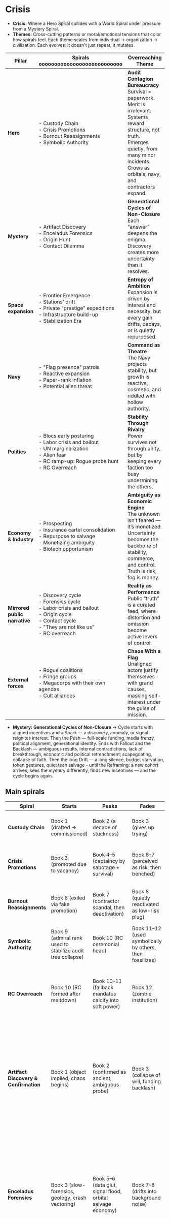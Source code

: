 # Crisis

- **Crisis:** Where a Hero Spiral collides with a World Spiral under pressure from a Mystery Spiral.
- **Themes:** Cross-cutting patterns or moral/emotional tensions that color how spirals feel. Each theme scales from individual → organization → civilization. Each evolves: it doesn't just repeat, it mutates.


| **Pillar**                    | **Spirals** ooooooooooooooooooooooooooo                                                                                                                 | **Overreaching Theme**                                                                                                                                                                                          |
| ----------------------------- | ------------------------------------------------------------------------------------------------------------------------------------------------------- | --------------------------------------------------------------------------------------------------------------------------------------------------------------------------------------------------------------- |
| **Hero**                      | - Custody Chain  <br> - Crisis Promotions  <br> - Burnout Reassignments  <br> - Symbolic Authority                                                      | **Audit Contagion Bureaucracy**<br>Survival = paperwork. Merit is irrelevant. Systems reward structure, not truth. Emerges quietly, from many minor incidents. Grows as orbitals, navy, and contractors expand. |
| **Mystery**                   | - Artifact Discovery  <br> - Enceladus Forensics  <br> - Origin Hunt  <br> - Contact Dilemma                                                            | **Generational Cycles of Non-Closure**<br>Each “answer” deepens the enigma. Discovery creates more uncertainty than it resolves.                                                                                |
| **Space expansion**           | - Frontier Emergence<br>- Stations' drift<br>- Private "prestige" expeditions<br>- Infrastructure build-up<br>- Stabilization Era                       | **Entropy of Ambition**<br>Expansion is driven by interest and necessity, but every gain drifts, decays, or is quietly repurposed.                                                                              |
| **Navy**                      | - "Flag presence" patrols<br>- Reactive expansion<br>- Paper-rank inflation<br>- Potential alien threat                                                 | **Command as Theatre**<br>The Navy projects stability, but growth is reactive, cosmetic, and riddled with hollow authority.                                                                                     |
| **Politics**                  | - Blocs early posturing<br>- Labor crisis and bailout<br>- UN marginalization<br>- Alien fear<br>- RC ramp-up: Rogue probe hunt<br>- RC Overreach       | **Stability Through Rivalry**<br>Power survives not through unity, but by keeping every faction too busy undermining the others.                                                                                |
| **Economy & Industry**        | - Prospecting<br>- Insurance cartel consolidation<br>- Repurpose to salvage<br>- Monetizing ambiguity<br>- Biotech opportunism                          | **Ambiguity as Economic Engine**<br>The unknown isn’t feared — it’s monetized. Uncertainty becomes the backbone of stability, commerce, and control. Truth is risk, fog is money.                               |
| **Mirrored public narrative** | - Discovery cycle<br>- Forensics cycle<br>- Labor crisis and bailout<br>- Origin cycle<br>- Contact cycle<br>- "They are not like us"<br>- RC overreach | **Reality as Performance**<br>Public “truth” is a curated feed, where distortion and omission become active levers of control.                                                                                  |
| **External forces**           | - Rogue coalitions<br>- Fringe groups<br>- Megacorps with their own agendas<br>- Cult alliances                                                         | **Chaos With a Flag**<br>Unaligned actors justify themselves with grand causes, masking self-interest under the guise of mission.                                                                               |
- **Mystery: Generational Cycles of Non-Closure** → Cycle starts with aligned incentives and a Spark — a discovery, anomaly, or signal reignites interest. Then the Push — full-scale funding, media frenzy, political alignment, generational identity. Ends with Fallout and the Backlash — ambiguous results, internal contradictions, lack of breakthrough, economic and political retrenchment; scapegoating, collapse of faith. Then the long Drift — a long silence, budget starvation, token gestures, quiet tech salvage - until the Reframing: a new cohort arrives, sees the mystery differently, finds new incentives — and the cycle begins again.


## Main spirals

| Spiral                                | Starts                                                      | Peaks                                                         | Fades                                                     | Notes                                                                                                                                                                                                                                                                                                                                                                                                                                      |
| ------------------------------------- | ----------------------------------------------------------- | ------------------------------------------------------------- | --------------------------------------------------------- | ------------------------------------------------------------------------------------------------------------------------------------------------------------------------------------------------------------------------------------------------------------------------------------------------------------------------------------------------------------------------------------------------------------------------------------------ |
| **Custody Chain**                     | Book 1 (drafted → commissioned)                             | Book 2 (a decade of stuckness)                                | Book 3 (gives up trying)                                  | Ends as he adapts to the system; flows into Crisis Promotion                                                                                                                                                                                                                                                                                                                                                                               |
| **Crisis Promotions**                 | Book 3 (promoted due to vacancy)                            | Book 4–5 (captaincy by sabotage + survival)                   | Book 6–7 (perceived as risk, then benched)                | Echoed again in Book 9 when he’s promoted only because nobody else is left                                                                                                                                                                                                                                                                                                                                                                 |
| **Burnout Reassignments**             | Book 6 (exiled via fake promotion)                          | Book 7 (contractor scandal, then deactivation)                | Book 8 (quietly reactivated as low-risk plug)             | Fades as he's recognized as “still breathing ballast” — feeds Symbolic Authority                                                                                                                                                                                                                                                                                                                                                           |
| **Symbolic Authority**                | Book 9 (admiral rank used to stabilize audit tree collapse) | Book 10 (RC ceremonial head)                                  | Book 11–12 (used symbolically by others, then fossilizes) | This spiral *ends the arc* — he becomes a totem others invoke, not a mover                                                                                                                                                                                                                                                                                                                                                                 |
| **RC Overreach**                      | Book 10 (RC formed after meltdown)                          | Book 10–11 (fallback mandates calcify into soft power)        | Book 12 (zombie institution)                              | Hero's ceremonial post marks beginning of spiral. RC never formally gains power — it just never gives it back.                                                                                                                                                                                                                                                                                                                             |
| **Artifact Discovery & Confirmation** | Book 1 (object implied, chaos begins)                       | Book 2 (confirmed as ancient, ambiguous probe)                | Book 3 (collapse of will, funding backlash)               | First surge of belief and funding. Conflicting motivations (faith, fame, fear) result in fractured push. Artifact confirmed but inconclusive. Most major actors back off — but systems built to reach it don’t disappear.                                                                                                                                                                                                                  |
| **Enceladus Forensics**               | Book 3 (slow-forensics, geology, crash vectoring)           | Book 5–6 (data glut, signal flood, orbital salvage economy)   | Book 7–8 (drifts into background noise)                   | Expensive science becomes institutional drift. Failed geo-archeology repurposed into orbital industry. Includes signal theory inflation, micro-theories, and mythologizing of half-results. The mystery remains — but the economy moves on.                                                                                                                                                                                                |
| **Origin Hunt**                       | Book 6 (integrated survey mission, back-tracing cone)       | Book 7–9 (signal escalation, biotech, exoplanet focus)        | Book 10 (origin narrowed but not resolved)                | Signals clustered, entry vectors guessed. False positives dominate, but funding floods back in. Alternate biology, alien assumptions, and identity speculation fuel research, cults, and corporate IP empires. Eventually narrows to “they are real, and not like us” — but proves destabilizing.                                                                                                                                          |
| **Contact Dilemma**                   | Book 10 (rogue probe, RC formed)                            | Book 11 (long-range chase, anti-contact enforcement)          | Book 12 (surveillance era locks in)                       | Mystery stops being science and becomes **security infrastructure.** Rogue signaling risks launch crackdown. Council created not to discover, but to freeze the contact problem. Final arc becomes one of silent vigilance and cultural standoff — not revelation.                                                                                                                                                                         |
| **Frontier Emergence**                | Book 1 (Enceladus missions, scientific treaty presence)     | Book 2–3 (ad hoc station builds, jurisdictionally shallow)    | Book 4 (rebranded assets, corporate salvage begins)       | Begins as a symbolic science frontier under fragile treaties — modular habitats built quickly, cheaply, and with little standardization. Jurisdiction is vague by design: everyone wants presence, no one wants liability. As missions fail or drift, stations quietly mutate into contractor outposts, backup comms hubs, or surveillance nodes. No one controls the orbitals — but no one walks away either.                             |
| **Stabilization Era**                 | Book 4 (contractors + insurers assert real presence)        | Book 5–6 (audit enforcement, salvage rights, patrol pressure) | Book 9 (RC supplants enforcement logic)                   | When salvage becomes profitable, orbitals shift from symbolic to strategic. Contractors push for rights, insurers demand inspections, blocs jockey for quarantine zones. Habitats become trade and legal battlegrounds. Navy grows reactively — not by plan, but as the only enforcement left. Patrols become liability tools. Stations decay, but legal claims persist. The system stabilizes — not by clarity, but by mutual dependence. |


## Cliche Risks

| **Spiral**   | **Cliché Risk**      | **Counter-Pitch**    |
| ------ | -- | -- |
| Custody Chain      | “Drafted clerk = hidden savior”  | Let someone *worse* get pulled instead — and cause damage      |
| Crisis Promotions  | “Promoted for being last man standing” → too often | Once let someone outgame him bureaucratically      |
| Burnout Reassignments    | “Exile = safety” trope     | Add one exile gig that nearly kills him (not career-wise, just personally) |
| Symbolic Authority | “Totem who never moves”    | Let one symbolic act *backfire* — his stamp **causes** a fiasco      |
| RC Overreach | “Zombie committee” trope   | Brief reform that *fails because of him*     |
| Contact Dilemma    | “Contact becomes security infrastructure”    | Add one idealist who still tries — and burns for it      |
| Mystery Spiral (General) | “Ambiguity becomes fog ritual”   | Let *one* mystery thread get close to clarity — and see who shuts it down  |


## Crisis per Book (Discarded but still okay as chronology reference)
- We mapped here what we already know about "main crisis" per each book
- We discarded using this model further, but is still okay as reference what happens when

| **Book #**  | **Trilogy / Phase**                                        | **Crisis Seed (Core Pressure Point)**                                                               | **Specifics / Known Anchors**                                                                                                                                                                                                                                                                                           |
| ----------- | ---------------------------------------------------------- | --------------------------------------------------------------------------------------------------- | ----------------------------------------------------------------------------------------------------------------------------------------------------------------------------------------------------------------------------------------------------------------------------------------------------------------------- |
| **Book 1**  | Young 1 *(Civilian → Provisional NonCom → Lieutenant)*     | The inciting pressure that forces him into naval service.                                           | Cold storage breach near Enceladus; his cautious micro-audit becomes only valid cert left. Drafted into navy as compliance hold, not from merit but bureaucratic inertia.                                                                                                                                               |
| **Book 2**  | Young 2 *(Lieutenant)*                                     | He’s stuck and tries to prove himself — what goes wrong?                                            | Accelerated training, then humiliating deadweight for a decade. Files for extra certs, tries to prove worth.                                                                                                                                                                                                            |
| **Book 3**  | Young 3 *(Lieutenant → Lt.Commander)                       | ???                                                                                                 | Sidelined, deadweight. Nobody wants him commanding, so mainly getting work everyone avoids, such as risky compliance or politically ugly posts. Occassional command rotation for appearences.                                                                                                                           |
| **Book 4**  | Officer 1 *(Lt.Commander → Captain)*                       | He makes a painful tradeoff or misstep that defines his future pattern.                             | Lets fallback alert slip to sabotage a smug rival who mocked his tiny circle. It works — rival takes the fall — but the fallout spirals. Gains captaincy and long-term enemies.                                                                                                                                         |
| **Book 5**  | Officer 2 *(Captain → Commodore)*                          | ???                                                                                                 | Known nuisance. Fires warning shots at suspect freighter who misinterprets his inspection and tries to flee, creating political incident. On forced leave, then promoted as containment                                                                                                                                 |
| **Book 6**  | Officer 3 *( Commodore → deactivated)*                     | A minor fiasco gives him unearned rank and unexpected enemies.                                      | Audit posting meant as exile. Quiet data leak helps him trip a contractor scandal. Processed with terror and double logs. Station hit hard. No one credits him. Seen as usable tool, not leader. Isolated further. No one thanks him. Isolated further.<br> Old enemy pushes a minor irregularity, he gets deactivated. |
| **Book 7**  | Flag 1 *(inactive: Commodore → Rear Admiral → reactivated) | ???                                                                                                 | A long period of the hero being "benched," followed by a quiet, almost reluctant reactivation into a role that serves as a political fig leaf. The focus is less on crisis and more on his faded legacy and the slow churn of the bureaucracy.<br>                                                                      |
| **Book 8**  | Flag 2 *( Rear Admiral → Vice Admiral)*                    | ???                                                                                                 | Hero's unexpected promotion to Vice Admiral, not through action or merit, but as a direct consequence of a systemic meltdown that disqualifies everyone else. He is pulled upward by bureaucratic inertia and the need for a "safe" placeholder.                                                                        |
| **Book 9**  | Flag 3 *( Vice Admiral → Admiral)*                         | ???                                                                                                 | Hero's most dramatic, unintentional ascent. He is field-promoted to full Admiral amidst a system-wide collapse, not to lead, but to act as a bureaucratic stabilizer—a "sandbag" against a flood he cannot truly stop.                                                                                                  |
| **Book 10** | Old 1 *(Admiral → Grand Admiral)*                          | He becomes the only viable stabilizer during meltdown, not from brilliance but from audit clutter.  | Creation of the powerful Ruling Council and the hero's brief, strange tenure as its purely ceremonial grand admiral — a role he accepts only to leverage it for his own retirement.                                                                                                                                     |
| **Book 11** | Old 2 *(RC Director )*                                     | The RC crisis explodes, and his fallback instincts make him the worst possible leader — and chosen. | Hero's brief, failed tenure as the head of the Ruling Council. He is pulled from retirement to be a crisis leader, only for his core nature to prove completely incompatible with the demands of the role.                                                                                                              |
| **Book 12** | Old 3 *(Retired politician)*                               | He is quietly ejected, but refuses to disappear — complicating a new regime’s first power games.    | Hero, now a reluctant public figure, performs one last act of bureaucratic defiance, not out of heroism, but as a "bitter refusal to be complicit."                                                                                                                                                                     |

# Future Blocs / Major Political-Economic Entities

* **North America and East Asia Alliance (NAEA)** - US–Mexico Federation + Japan/Korea Bloc – Unified federal framework for North America and East Asia (except Taiwan), with mixed economic integration and lingering cultural-political frictions.
* **India-led Commonwealth 2.0** – India at the helm, UK along for a ride, Canada loose member ; Australia out, now in a new bloc with NZ & Philippines.
* **Unified China Confederacy** – Loosely bound economic-political confederation, Taiwan as a "special/privileged status" member, plus odd Pacific and African partner states for strategic reach.
* **Baltic Alliance** – Estonia, Latvia, Lithuania punching above weight through tech, logistics, and naval proxy power. Partner status with ECS.
* **South Pacific Accord (SPA)** - Australia–NZ–Philippines Pact – Small but agile maritime alliance focused on Pacific trade routes and disaster-response leverage.
* **The European Convention of States (ECS)**– Not all members signed full membership yet; San Marino as a hyper-specialized neutral arbiter state. Baltic states left but retained partner status.
* **Global Commodities Council (GCC)** - Basically OPEC+Russia – Expanded from oil into all strategic commodities (oil, gas, hydrogen, food); forever on the edge of being a serious bloc but riddled with over-voting everything. Siberia converted into mega-agricultural hub, exporting food and grain at scale.
## **The European Convention of States (ECS)**

### **History**

- **Crisis Cascade (mid–21st century)** – A decades-long spiral of economic stagnation, performative politics, and infrastructure fragility. Trigger points:
    - Bankruptcy declarations from several member states → EU-wide fiscal panic.
    - Hyperinflation after the central bank attempted a “self-bailout” through uncontrolled printing.
    - Mass capital flight following hostile corporate and wealth regulations in some states; wealth never returned.
    - Infrastructure collapse after huge “green anything” investments ignored upkeep costs.
    - Cultural and linguistic fragmentation after decades of unmanaged migration and declining native-language use.
    - “Outcome equality” laws reaching absurdity — competitive sports and professional rankings decided by lottery.
- **Reformation Pact (post-crisis)** 
	- During the cascade, insurers demanded a **neutral registrar**; San Marino’s stack became the legal substrate for treaty filings → later formalized as **constitutional arbitration**.
	- Poland and France forged a deal to impose stopgap reforms. 
	- The only way others agreed: appointing **San Marino** as a _neutral constitutional arbiter_, with heavy AI role. San Marino had already built a reputation mediating smaller disputes, but now scaled up to bloc-wide arbitration.

### **Current Situation**

- **Governance System**
    - Each member state maintains a **State Avatar** — a policy alignment model aligned with domestic positions - as well as modular domain avatars (Fiscal, Compliance, Logistics, etc)
    - For any proposal, the Avatars exchange positions, align points of consensus, and submit the data to the **Deep Policy AI Register** (unofficial nickname: _"The Register"_).
    - The Register produces immediate and second-order scenario projections, with nuanced recommendations.
    - **San Marino’s Arbiters** use these projections to deliver **Rulings** (binding, narrow scope) and **Guidances** (non-binding, used for delay/face-saving).
    - This “Avatars → Register → Arbiters” chain is sold to the public as _absolutely neutral_ — and San Marino’s leadership is determined to keep that reputation, knowing it’s their ticket to long-term relevance.
    
- **Political Landscape**
    - **Reformationists** – Mixed coalition driving the functional federal core. Split between _Mainstream_ (pragmatic reformers) and _Radical_ factions (e.g., German “Right-Ummah” Islamists). Radicals' price for backing federal procedure is often **local jurisprudence carve-outs**, so they are frequently at odds with Mainstream Reformationists.
    - **Planet/Equality Coalition** – Former green/equality activists turned geo-engineering advocates; now campaigning for coal plants, methane heavy industries, and atmospheric seeding to stave off a forecasted ice age (Milankovitch cycles)
    - Persistent resentment between factions; some states have nearly purged Planet/Equality politics, others keep them in cabinet.
        
- **Socioeconomic State**
    - Infrastructure remains fragile but stabilized; prestige megaprojects continue under rebranded “resilience” initiatives.
    - Cities are linguistic patchworks; many lack a native-language majority.
    - Border control varies wildly between states; some apply discretionary, politically motivated restrictions.
    - San Marino’s arbitration is now the federation’s **political heartbeat** — and a potential point of vulnerability if the neutrality image ever cracks.

### Notes

**1. The "Why San Marino?" Question (Monetized Neutrality)**
* **Pre-Crisis Niche:** For decades before the cascade, San Marino invested heavily in becoming the world's premier **digital arbitration hub**. They offered legally binding, AI-assisted mediation for ultra-complex corporate disputes, patent wars, and insurance defaults. Their key selling point was **absolute, incorruptible neutrality, backed by impenetrable data security.**
* **Incentive:** Their entire national economy is now built on this reputation. Their sovereignty and prosperity depend on being seen as the only honest broker left. Any hint of bias would shatter their one and only strategic asset. This makes them paradoxically the most trustworthy and the most ruthlessly self-interested actor in the ECS.
* **Vulnerability:** This is their critical weakness. If a rival bloc or internal faction could successfully frame the Arbiters or their AI as compromised—even with fake evidence—it could trigger the ECS's constitutional collapse.

**2. The Role of "The Register" and Human Incentives**
* **Garbage In, Garbage Out:** The Register is only as good as the data fed to it by the State Avatars. Lobbyists, corporate interests, and political factions within each member state don't try to bribe the Arbiters in San Marino—that's impossible. Instead, they focus all their energy on **skewing the data their national Avatar submits to The Register.** The real political battles are fought in the obscure data-vetting committees in Warsaw, Paris, and Berlin.
* **The "Human" Arbiters:** The Sammarinese Arbiters aren't just rubber-stamping AI outputs. Their job is to interpret The Register's projections and make a ruling that **preserves the stability of the system (and thus, their own authority)**. They often choose the "least controversial" or "most reversible" option, leading to frustratingly cautious and incremental policies. They are masters of the strategic delay and the non-binding resolution.

 **3. Military & Geopolitical Posture**
* **The "Joint Enforcement Fleet":** The ECS doesn't have a true unified military. It has a "Compliance Fleet"—a patchwork of nationally-owned assets operating under their state ops command but a shared procedural framework managed by The Register.
* **Strengths:** They are masters of **bureaucratic warfare**. Their ships may be mediocre, but their legal avatars can bury a rival fleet in so much regulatory paperwork that it can't leave port without violating a dozen treaties. They excel at sanctions enforcement, quarantine protocols, and insurance liability actions.
* **Weaknesses:** They are rarely capable of swift, decisive action. Any order for kinetic engagement would require a qualified alignment from subscribed seats, and a binding ruling from San Marino. They are a glass cannon made of paperwork. 

#### **Refined Faction Breakdown & Reaction to the Alien Mystery**

| Faction                                           | Core Motivation                                                                                                                                                                              | How They React to the Alien Mystery                                                                                                                                                                                                                                                                                                                                       |
| ------------------------------------------------- | -------------------------------------------------------------------------------------------------------------------------------------------------------------------------------------------- | ------------------------------------------------------------------------------------------------------------------------------------------------------------------------------------------------------------------------------------------------------------------------------------------------------------------------------------------------------------------------- |
| **The Reformationists** (Franco-Polish Core)      | **Stability at all costs.** Preserve the fragile union. Prevent a repeat of the Crisis Cascade. They are the ultimate institutionalists.                                                     | **As a Threat.** The alien find is a source of unpredictable chaos. They would push for extreme containment, information control, and suppression of "hype." Their State Avatars would feed The Register data emphasizing economic risk and social instability. They want to classify it, regulate it, and bury it under a mountain of procedural committees.             |
| **The Planet/Equality Coalition** (Geo-Engineers) | **Opportunistic Relevance.** Having lost the climate debate, they are desperate for a new existential narrative to put themselves at the center of.                                          | **As an Opportunity.** They rebrand as "Exo-Resilience" experts. The alien find is proof of unknown cosmic dangers, justifying massive, ECS-funded prestige projects: planetary defense grids, new sensor arrays, "First Contact Protocols"—anything that gives them budget and influence. Their Avatars would feed The Register data focused on "xeno-threat scenarios." |
| **The Autonomists** (Regional & Populist)         | **Distrust of the Center.** They believe the Avatar-Register system is a bureaucratic cage that stifles national identity and sovereignty. They resent the power of the Reformationist core. | **As Proof of Incompetence.** They would use the ECS's slow, gridlocked response as a rallying cry. "The bureaucrats in San Marino are dithering while humanity's future hangs in the balance!" They would support rogue missions, leak classified data to stir up panic or excitement, and push for national control over any alien-related assets or research.          |

#### **The Resulting Gridlock:**

When the Enceladus artifact surfaces:

1.  The State Avatars would submit wildly conflicting data to The Register.
2.  The Register would project dozens of high-risk, contradictory scenarios (economic collapse vs. tech boom; religious war vs. secular unity).
3.  The Sammarinese Arbiters, seeing no "safe" path forward and fearing any decisive ruling would shatter their neutrality, would issue the most cautious, ambiguous, and non-committal judgment possible: **"Further study is required under existing multilateral frameworks."**

The ECS is therefore slow on **policy**, fast on **custody**.
- They excel at seals, throttles, escrows - they would produce the galaxy's most exquisitely detailed and legally sound **treaties, regulations, and liability frameworks** .
- But they stall on funding/missions -  unable to fund a major mission or take a clear stance. 
- This makes them a frustrating but essential partner for any other bloc that actually wants to *do* something.

### ECS Arcs / Spirals

* **San Marino Neutrality Crisis** → a data manipulation scandal, deepfake evidence, or an AI integrity breach threatens their core legitimacy.
* **Register Drift** → over decades, the Register’s models adapt in subtle ways, leading to rulings skewed toward certain member states without anyone noticing at first.
* **Enforcement Fatigue** → their Compliance Fleet starts losing effectiveness as national navies quietly recall ships or downgrade maintenance.
* **Avatar Wars** → escalating competition between state Avatars to “game” the Register becomes public — data vetting turns into a political bloodsport.
* **Constitutional Amendment Wave** → smaller members push to rewrite San Marino’s role; some want more automation, others less.
* **Factional Coup in Slow Motion** → Reformationists tighten control, marginalizing Planet/Equality; later the reverse attempt occurs. Both grind the bloc’s function down.
* **The “Decisive” ECS Moment** → a rare instance where they *must* act decisively (crisis, war scare, alien signal) — and we show how hard and weird that is for them.
* **Symbolic Leadership Swap** → a charismatic Autonomist becomes *public face* of ECS without real power, but changes its perception in other blocs.
* **Bloc Fracture / Secession Threat** → one or more members threaten to leave over arbitration rulings, triggering months of brinkmanship.
* **The Great Rebrand** → ECS tries to reinvent itself mid-series (new name, new doctrine) but the changes are mostly cosmetic.
- **RC ramp-up: Enforcement Without Reach** - Wins high-profile custody rulings but can’t enforce them in time to matter; reluctantly embeds with UCC/NAEA ops.

## Baltic Alliance

**History (50 years before Book 1)** 
- During the EU/ECS Crisis Cascade, the Baltic states quit full ECS membership after a string of chaotic, pre–San Marino arbitrations in which rotating member-state panels issued contradictory rulings on the same disputes within months. In one case, port-quota rights they’d just won were overturned without explanation, sparking a public feud and walkout. Retaining partner status, they pivoted into a tightly coordinated naval/logistics alliance, leveraging location and tech expertise. They capitalized on early space-corridor commerce, winning lucrative hazard-modeling and compliance-audit contracts. These successes delivered prestige and cash far above their size, embedding the expectation that they could always supply actionable traffic-risk data to larger blocs.

**Current Situation (Book 1)** 
- Politically agile and unbound by full ECS arbitration, the Alliance balances ties with ECS, major powers, and niche partners. Its economy leans heavily on sustaining the demand for risk-assessment and corridor-security services; any drop in perceived hazards would hit budgets hard. They maintain a small but advanced compliance-escort and survey fleet, valued more for speed and precision than firepower, and face internal division between diversification-minded pragmatists and maximalists pushing ever-larger “risk-mapping” campaigns.

**Arcs**:
- **Early Beneficial Contracts** → They win early analytics / risk-insurance contracts tied to alien-adjacent operations — maybe corridor hazard modeling or compliance audits. Sudden prestige and cash inflow; their naval/logistics niche gets validated. Sets up their *dependence* on alien-risk perception for economic stability.
- **Perpetual Risk-Mapping** → The economy reorients around constant alien-risk assessments. They actively promote “risk discovery” so contracts never lapse — possibly overhyping threats in The Register or allied blocs. Implied tension: Risk down → panic about loss of income → political pressure to “find” more risks.

## GCC (OPEC + Russia)

**History (50 years before Book 1)**:
- Built on oil, gas, hydrogen, and food exports, the bloc consolidated control over strategic commodities through coordinated pricing and infrastructure agreements. This **Export Leverage Peak** gave them treaty influence far beyond their military reach. Emboldened, they launched a **Resource Boom Optimism** era — heavily subsidizing asteroid mining claims, lunar refining hubs, and Siberian mega-farms, convinced their commodity wealth could seamlessly extend into space dominance.

**Current Situation (Book 1):**
- Riding high on record export revenues and a wave of prestige project announcements, OPEC+Russia presents itself as both Earth’s energy backbone and a future space superpower. Internally, the leadership enjoys rare unity, with Gulf states, Russia, and agrarian partners aligned behind the expansion vision. Early technical setbacks are kept quiet, framed as “expected teething issues” in a bold multi-decade plan.

**Arcs:**
- **Ambitious Early Missions** → Pours billions into prestige space ventures that stall or fail to deliver returns, leading to early embarrassment. When the alien mystery emerges, they seize the chance to rebrand as leaders in deep-space exploration, pouring even more into high-visibility missions. The same “invest big, deny failure” pattern plays out at greater scale, culminating in financial collapse. Consequently, the bloc never recovers from these losses and works to control the narrative by declaring the mystery settled and suppressing new hype.
- **Strategic Commodities Rebrand** → Pivot away from space ambitions, reframing themselves as the indispensable guarantors of Earth’s energy and food security, using this leverage to regain political ground. On mystery: pushing school curricula to label it a “minor historical curiosity” and **violently censoring new hype** to avoid political embarrassment
- **RC ramp-up: Beyond-GEO Fuel Void** - Promised strategic reserves but can’t deliver past GEO; leans on NC/SPA positioning to stay relevant.

## South Pacific Accord (SPA) - Australia, NZ, Philippines

**History (50 years before Book 1):**
- Amid Chinese political fragmentation and South China Sea instability, pacific maritime nations sought to renew corridor stability. Australia and New Zealand partner with the Philippines to build the **South Haven Project** — a sprawling joint naval base and logistics hub in the southern Philippines, designed as the world’s most advanced humanitarian and disaster-response center. Officially for cyclone relief and maritime rescue, it was quietly built with military-grade docks, fuel depots, orbital tracking arrays, and launch platforms for small-payload missions. The success of South Haven cemented the South Pacific Accord (SPA) as a permanent maritime bloc, with the base becoming both a symbol of unity and the nucleus for dual-use capabilities that would later underpin SPA’s opportunistic corridor control.

**Current Situation (Book 1):**
- SPA markets itself as the indispensable guardian of Pacific maritime stability and first responder for the southern hemisphere. South Haven remains its crown jewel — a bustling humanitarian hub in public perception, but in practice a fully operational military and space-support facility. Fleet tenders, patrol craft, and logistics ships cycle through its docks under disaster-response livery, while its launch pads and tracking stations are kept “on standby” for emergencies. Behind the scenes, SPA leadership uses the base to quietly expand their reach, leveraging jurisdiction gaps between major blocs to secure long-term access rights and stage assets for opportunistic moves.

**Arcs:**
- **Opportunistic Corridor Grab** → When major blocs squabble over jurisdiction in certain Pacific-to-orbit traffic corridors, the Pact steps in as “temporary coordinator.” They extract favorable long-term access rights and quietly expand their dual-use space infrastructure under the guise of safety oversight. First hints that they’ll bend rules if it benefits them, but still in a “plausibly legitimate” way.
- **Fringe/Rogue Contact Attempts** → With infrastructure in place, rogue launches and signal attempts start emerging from SPA territory. Multiple unauthorized launches and signal attempts over decades. Early efforts are suppressed or ignored. Major powers accuse them of covert backing; they deny it while using the chaos to expand influence in RC/ECS negotiations.
- **RC ramp-up: Sustained Ops Deficit** - Stages and scouts missions well but can’t keep them supplied; becomes vocal advocate for formal joint operations.

## **New Commonwealth (NC)**

**History (50 years before Book 1)**

* The modern Commonwealth re-formed after the UK suffered a second sovereign debt collapse — this time without a US bailout. India, already the bloc’s largest economy and fastest-growing power, stepped in to stabilize shared markets and debt structures. In the *quietest coup in bloc history*, operational leadership shifted to New Delhi. The UK retained the ceremonial presidency and “prestige” functions, hosting annual summits and serving as the bloc’s diplomatic face in old-guard circles, while India became the bloc’s economic and strategic engine. Over the next decades, NC focused almost entirely inward: continental freight corridors, space-based solar grids, climate stabilization, and deep-sea port upgrades. These projects created immense industrial capacity but consumed nearly all political bandwidth and launch capability. 

**Current Situation (Book 1)**

* Economically powerful and internally stable, NC is respected but not yet feared in inter-bloc politics. India quietly directs bloc policy while letting the UK play the role of “elder statesman.” Most of NC’s space assets still serve Earth infrastructure — orbital energy, weather, and resource mapping — but the industrial and launch base now exists for rapid expansion. Internal debates are building over whether to keep the inward focus or make a prestige move onto the space stage.

**Arcs:**

- **Trade Frictions** → After quietly shifting real leadership from a bankrupt UK to India, the New Commonwealth invests its first decades in massive internal projects: continental freight corridors, orbital solar grids, climate stabilization, and deep-sea port upgrades. These efforts create world-class industrial capacity but keep the bloc absent from the first alien-mystery rush. Friction brews when NC’s new port and launch facilities — nominally for civilian infrastructure — start cutting into ECS-controlled trade routes and underbidding GCC on orbital logistics contracts. Publicly dismissed as “minor jurisdictional misunderstandings,” these skirmishes begin establishing NC as a power that can no longer be ignored in corridor politics.
- **New Enceladus Initiative** → - Facing growing frustration among member states over missed opportunities and spinoff patents, India rallies the bloc behind a bold catch-up plan: the _New Enceladus Initiative_. Marketed as a coordinated exploration and research program, it is in truth a high-stakes bid for trade leverage, patent rights, and long-term orbital leases. The Initiative channels NC’s immense industrial base into a prestige project meant to propel the bloc into top-tier space power status — but its scale and ambition risk destabilizing the very economic strength it was built on.
- **RC ramp-up: Deep-Space Security Gap** - Grand orbital projects stall when convoys outside defended corridors suffer losses; forced to rely on UCC/NAEA for escorts, paying politically.

## NAEA (North America and East Asia Alliance)

**History (50 years before Book 1)**
* NAEA emerged from a gradual tightening of security and economic ties between the US, Japan, Korea, and Mexico. The US had been in slow economic decline for decades, with overstretched defense commitments and a shrinking labor base. Japan and Korea faced demographic collapse and rising Pacific threats after Chinese political fragmentation. Mexico’s integration came more naturally: decades of supply-chain interdependence and labor-sharing agreements had already blurred economic borders. By the time the US–Mexico “labor-energy pact” was formalized, they were operating as a single industrial system. NAEA was sold as a mutual defense and economic resilience bloc — and while the US remained its largest player, it was a partnership of equals in critical sectors from the start.

**Current Situation (Book 1)**
* NAEA projects confidence as one of the most technologically advanced and operationally integrated blocs. The US still claims bloc leadership in public, but real decisions often come from trilateral committees where Japan’s tech leverage and Mexico’s manufacturing base carry equal weight. Early in the alien-mystery era, NAEA has been the main underwriter of first-wave missions — funding large-scale expeditions, station modules, and orbital logistics contracts to cement strategic prestige. This spending has kept their orbital yards and crews working at full capacity, but the pace is unsustainable. Skilled orbital labor is already tight, with training pipelines lagging behind mission demand. By the next decade, this shortage will trigger an **orbital labor crisis**, forcing NAEA to pivot away from deep-space dominance toward emergency recruitment and retention measures — a shift that will directly feed into the “big push” for origins.

**Arcs:**
- **First-Wave Underwriter** → Bankrolls and leads early missions, trading long-term sustainability for immediate prestige.
- **Orbital Labor Crisis Bailout** → Redirects resources from exploration to stabilizing their workforce, creating rifts inside NAEA and reshaping bloc priorities toward the origins push.
- **RC ramp-up: Orbital Assembly Bottleneck** - Massive hauls reach orbit but precision builds lag months; jury-rigged modules cause failures, pushing them toward NC/UCC tech.

## UCC (Unified China Confederacy)

**History (50 years before Book 1)**
* China entered the mid-21st century under mounting strain: slowing growth, demographic collapse, environmental degradation, and rising maritime disputes. The breaking point came with a **maritime resource collapse** in the South and East China Seas, followed by an **OPEC+Russia export embargo** that choked energy and food imports.
* In a bid to keep the economy alive, Beijing issued **Regional Autonomy Charters**, granting provinces wide control over trade, industry, and local security. Intended as temporary crisis measures, these charters entrenched autonomy — provinces built independent supply chains, negotiated their own port deals, and quietly shifted loyalty to regional leadership. **Coastal fleets were quietly reassigned to provincial command during the charters, nominally still under central orders.**
* Taiwan, watching **New Commonwealth** and **South Pacific Accord** expand their maritime influence, concluded that isolation would leave it squeezed between two rising naval powers. New Commonwealth and South Pacific Accord patrols began “freedom of navigation” transits through the Bashi Channel and Miyako Strait, shadowing Taiwanese merchant convoys and running electronic mapping sweeps near undersea cables. Officially routine, these drills forced Taiwan’s navy into costly constant escort duty.
* Facing its own import vulnerabilities, Taiwan opened talks with Beijing’s weakened central government. Both sides saw advantage: Taiwan would gain guaranteed fleet basing rights, trade access, and inclusion in foreign policy planning; Beijing could claim a **“historic reunification”** and secure Taiwan’s naval and tech assets for the bloc.
* The resulting **Unified China Confederation (UCC)** treaty framed the union as a bilateral pact between “China” and Taiwan, but in practice provinces retained high autonomy under their original charters, and several **debt-dependent Pacific and African partners** were folded in as associate members.

**Current Situation (Book 1)**
* The UCC presents itself as a newly unified maritime power, but beneath the rhetoric it operates as a coalition of near-independent provinces and Taiwan’s autonomous state apparatus. The **Confederation Council** manages foreign policy and coordinates naval deployments, but provincial economic agendas dominate day-to-day governance. Coastal fleets still answer primarily to local authorities, with “central” orders requiring consensus from multiple power centers.
* Taiwan’s integration has brought advanced shipbuilding, electronics manufacturing, and its world-leading specialty in ultra-reliable, space-rated semiconductors into the bloc, giving UCC a technical edge over many mid-tier rivals. This creates low-grade friction with **NAEA**, which now depends on UCC-linked supply chains for critical orbital systems despite viewing the bloc as a strategic competitor.
* In return, Taiwan enjoys Council-backed security guarantees and basing rights across the bloc’s network of African and Pacific partner ports.
* The bloc is in a **post-instability rebuild phase** — consolidating trade routes, repairing neglected infrastructure, and quietly expanding maritime patrol range. Internally, debates over whether to centralize more authority or preserve provincial autonomy remain unresolved, but for now the shared need to counter **New Commonwealth** and **SPA** naval expansion keeps the bloc aligned.

Arcs:
* **Rebuilding China** → UCC scrambles out of its deepest crisis in a century — repairing trade routes, stabilizing Taiwan integration, and projecting a fragile return to relevance.
* **Orbital Arms Race with New Commonwealth** → Competes with NC in the New Enceladus Initiative, investing heavily in orbital logistics and space-rated tech to secure a strategic edge despite domestic budget strain.
- **RC ramp-up: Heavy-Lift Shortfall** - Can secure lanes but can’t sustain mass throughput; prestige missions fail for lack of redundancy, driving deals with NC/NAEA.

# Face-of-antagonist characters (personas we can rotate)

1. **Embodied Authority** – A character (often mid-rank) who enforces the system but also has personal stakes.
	- They’re not evil; they believe they’re right, or have career/family reasons to oppose the protagonist.
2.  **The Reluctant Enforcer** – Someone who _likes_ the protagonist but is still bound to oppose them when rules say so.
3. **The Opportunist** – A peer or superior who uses the system’s inertia to advance themselves, so they _welcome_ the protagonist’s screw-ups as leverage.
4. **The “Echo”** – Someone who mirrors the protagonist’s skillset but uses it for the system’s ends, showing what the hero could become if they surrendered entirely to it.
5. **The Absent Hammer** – High command or political authority that never appears directly, but whose orders _always_ arrive at the worst moment — a constant off-stage presence creating pressure.


# TODO: Characters and entities we need

- A couple of non-bloc, non-Navy recurring personalities (journalists, legal specialists, contract troubleshooters) to tie political/economic beats back into Hero POVs without dumping exposition.
- At least one RC-era recurring character from each founding bloc, to humanize bloc politics.
- Someone who represents “the public” in recurring fashion — station merchant rep, NGO figure, or even a family member working in civilian space.
- Faces for blocs
- Faces for entities
- Specific station governments (some civilian-run, some Navy-run).
- Orbital yard authorities and fabrication unions.
- A couple of named shipping megacorps (beyond PolyHelix) so we can show competitive tension.
- RC bodies, like: secretariat, enforcement office, political council
- Antagonist & Ally Rotation per archetypes: which book they appear in, recurring vs one-off, bloc/nation identity
- One durable face per recurring entity
- Hero's small circle - we need core people he does care about (per hero's inner journey materials)


# Entity Roster

- **Relay 6b** — neglected orbital relay station.
- **Tethys Station** — corridor choke point, treaty-controlled.
- **PolyHelix** — corporate science/rig operator.
- **Enceladus Mining Rig B1** — they find initial echo.
- **Enceladus artifact site** 
- **Bloc Treaty** — governing doc for corridor/rig behavior.
- **High Command** — strategic-level authority.
- **Regional Command** — executes in-theatre decisions.
- **North America and East Asia Alliance (NAEA)**
- **New Commonwealth (NC)** 
- **Unified China Confederacy (UCC)**
- **Baltic Alliance**
- **South Pacific Accord (SPA)**
- **The European Convention of States (ECS)**
- **Global Commodities Council (GCC)**
* **UN** – Marginalized international body opposing RC dominance.
* **Ruling Council (RC)** – De-facto ruling body formed by uneasy alliance of big powers; highly unstable.

## Entities that would be normal to be there

* Orbital authorities: corridor authorities, station authorities
* Insurers / Insurance Cartels
* Navy command chain: local commands, regional commands, high command
* Navy bodies: admiralty, naval engineering buerau, regulatory & oversight bodies
* Conglomerates: Corporate coalitions running critical tech stations; politically entangled. Later also BioTech giants: pivot to alien-inspired microbial and plant biotech chains
* Poly-bloc bodies: Treaty oversight panel, Arbitration board, Science Consortium, regulatory & oversight bodies
* ECS bodies: Compliance Bureau, regulatory & oversight bodies
* Civilian bodies: syndicates, guilds, regulatory & oversight bodies, unions
* Media: anchors, independent streamers
* **Political Factions B11-12** -– Various blocs and coalitions using Hero’s name as cover, ballast, or weapon.
* **Major Dissident Groups & Factions B10-11** – Crushed in rare show of unity among powers.
# Character Roster

- **Captain B1** — procedural, duty-bound, reluctant to deviate from regs.
- **XO B1** — primary bridge antagonist, enforces protocol with teeth.
- **Veteran auditor B1 (Tethys)** — cynically competent, teaches fallback cert trick.
- **Logistics officer B1 (Relay 6)** — brushes him off / functional gatekeeper.
- **Lena Kohrs** - Venn's niece. Once bonded over her fascination with his fallback systems. Rarely in touch now but share mutual respect from that early moment
* **Admiral B7 (Old Contact)** – Veteran officer with bloc-committee influence; offers Hero low-profile roles.
- **Quiet almost-platonic soulmate** – Rare, coincidental meetings with a fellow cynic outside Navy bureaucracy. Dry mutual understanding, no warmth or romance, but deep trust.
- **Discreet transactional relationship** – Station professional with chronic health flag; he occasionally buries or reframes marginal results to keep her certified. Ritual evenings together, emotionally bounded.
- **Low-level AI fallback companion** – An old compliance overlay customized to his style; a safe, unchallenging echo chamber he occasionally jokes to.
* **Rival B4 (XO / 2nd-in-command)** – Ambitious officer, skeptical or hostile toward Hero’s methods.
* **Someone High Up B7** – Anonymous senior contact feeding Hero selective intel to trigger procedural consequences.
* **Head of RC B10** - politically implodes
* **RC Crisis Directors** – Ruthlessly competent crisis managers empowered by major powers.
* **Corporate Technical Executives** – Corporate equivalent of crisis directors; control alien-adjacent projects.
## Characters that would be normal to be there

- **Family as a whole** – Distant but intact. Mutual avoidance of emotional entanglement; contact mostly functional or ceremonial.
* **Brass** – Mid- to high-level command; sometimes supportive, always calculating.

# Probably appear per book

## Book 2

- Humiliation of being shuffled between multiple dead-end jobs

| Phase                                  | Entity                                        | Character / Placeholder                  | Role Relevance                                                                                          |
| -------------------------------------- | --------------------------------------------- | ---------------------------------------- | ------------------------------------------------------------------------------------------------------- |
| **1️⃣ Academy Crash Course**           | **Naval Academy**                             | **Training Officer / Senior Instructor** | Runs the accelerated compliance/naval ops course; procedural, box-ticking.                              |
|                                        |                                               | **Memorable specialist instructor #1**   |                                                                                                         |
|                                        |                                               | **Memorable specialist instructor #2**   |                                                                                                         |
|                                        |                                               | **Classmate #1**                         | Peer who may recur later (ally or foil).                                                                |
|                                        |                                               | **Classmate #2**                         | Alternate peer; potential later cameo.                                                                  |
|                                        |                                               | **Bureau Liaison**                       | Ensures fallback-cert eligibility is preserved during training; ties Academy phase to Navy bureaucracy. |
| **2️⃣ Return to *Kite’s Wake***        | **Patrol Corvette — Kite’s Wake**             | **Captain** (returning from Book 1)      | Procedural, duty-bound; keeps him in cert role.                                                         |
|                                        |                                               | **XO / Department Head**                 | Direct manager, sets his daily scope; tone could be mildly hostile or protective.                       |
|                                        |                                               | **Logistics Officer**                    | Gatekeeper for requisitions and movement on ship.                                                       |
| **3️⃣ Station Duty Posting**           | **Treaty-Controlled or Bloc-Managed Station** | **Station Commander / Governor**         | Procedural enforcer; interacts over custody/audit matters.                                              |
|                                        |                                               | **Station Logistics Officer**            | Controls access to supplies and dockside services.                                                      |
|                                        |                                               | **Civilian Science/Audit Liaison**       | Manages artifact-adjacent inspections; may be PolyHelix or other contractor.                            |
| **4️⃣ Alternate Port / Corridor Duty** | **Orbital Hub / Port Authority**              | **Port Duty Officer**                    | Assigns visiting ships to berths; enforces corridor regulations.                                        |
|                                        |                                               | **Bloc Liaison Officer**                 | Represents another bloc’s presence at port; allows political beats.                                     |
| **5️⃣ New Ship Assignment**            | **Second Ship (TBD)**                         | **Commanding Officer #2**                | New personality; same fallback-cert baggage.                                                            |
|                                        |                                               | **XO / Dept. Head #2**                   | Fresh chain-of-command dynamic for Book 3 bridge.                                                       |
## Book 3

The drama of Book 3 comes from this specific, claustrophobic trap:

* **More Rank, Less Power:** He gets the insignia of a Lieutenant Commander, but this only makes him the designated person responsible for rubberstamping the borderline activities that have been going on at his post for years.
* **A Single, Toxic Environment:** The story is about him navigating this newly intensified pressure cooker. He's not bouncing between assignments; he's stuck in one place, dealing with the subordinates, contractors, and superiors connected to that specific, compromised post.
* **Narrative Progression:** This creates a clear arc. Book 2 was about the humiliation of being shuffled between multiple dead-end jobs. Book 3 is about the horror of being pinned down in a single, morally compromising one.

### Roster

| Phase                        | Entity                                       | Character / Placeholder                      | Role Relevance                                                                                                                                                                       |
| :--------------------------- | :------------------------------------------- | :------------------------------------------- | :----------------------------------------------------------------------------------------------------------------------------------------------------------------------------------- |
| **1️⃣ Promotion in Place**   | **Navy Personnel Command & Local Admin**     | **Administrative Officer / AI**              | The system that processes his promotion, notifying him that he now has new, higher-level sign-off responsibilities *at his current posting*.                                         |
|                              | **His Direct Chain of Command**              | **His Superior Officer (Captain/Commodore)** | The commander of his current post/unit who is aware of the "standard smoothing" and expects him to fall in line now that he has the rank to do so.                                   |
| **2️⃣ The Rubberstamp Trap** | **His Own Department / Office**              | **Ambitious or Lazy Subordinate**            | The clerk/officer working under him who brings him the borderline manifests to sign, treating it as routine and getting the hero entangled.                                          |
|                              | **Shipping Contractor(s)**                   | **Primary Contractor Liaison**               | The main representative of the company whose shady-but-not-illegal cargo requires the hero's rubberstamp. This character embodies the "petty machinery" of the system.               |
|                              | **Internal Compliance / Audit Office**       | **Internal Auditor**                         | A potential antagonist who could investigate the borderline shipments, representing the constant threat that forces the hero deeper into covering his tracks.                        |
|                              | **Bloc(s)**                                  | **Bloc liason**                              | needed for politics backdrop                                                                                                                                                         |
| **3️⃣ The Backdrop**         | **The "Slow Forensics" Mission (Enceladus)** | **Science Team Lead (via comms)**            | A voice on a comm channel or a name on a report. This person represents the wider "Mystery" spiral happening in the background, a world away from the hero's bureaucratic nightmare. |
|                              | **Orbital Salvage Economy**                  | **Salvage Operator (mentioned in reports)**  | A name or company mentioned in the manifests he's forced to sign, representing the new economic reality of the "Long Drift" era.                                                     |
# Book 4


|Phase|Entity|Character / Placeholder|Role Relevance|
|---|---|---|---|
|**1️⃣ The "Ugly Jobs" Rotation**|**Hero's Chain of Command**|**Superior Officer (Admiral's Staff)**|The person who repeatedly assigns the hero to politically ugly missions (station audits, jurisdiction messes) because he's seen as an expendable, "least-damage" choice.|
||**(Various Stations/Commands)**|**Local Commander / Station Chief**|Represents the leadership of the messy situations the hero is sent to clean up. Their relationship with the hero could be hostile, grudgingly cooperative, or obstructive.|
||**Hero's Subordinates**|**Junior Auditor "Holvik"**|A bright, eager subordinate who admires and mimics the hero's fallback patterns, setting him up for a tragic role in the fallout.|
|||**Disgruntled Crew Member(s)**|Represents the sentiment of the crew who are "quietly furious" at being dragged along on the hero's career-killing assignments.|
|**2️⃣ The Scapegoat Gambit**|**Admiralty / High Command**|**High-Ranking Schemer**|The senior officer who decides to sacrifice the hero to contain a major fiasco, seeing him as the easiest plug for the hole.|
||**The "Clean-Up" Ship/Command**|**Smug Second-in-Command**|The fast-rising, careless rival assigned as the hero's XO. His mockery of the hero's clerks acts as the trigger for the climax.|
|**3️⃣ The Countermove**|**Local Contractors & Brokers**|**Transactional Contact(s)**|The individuals with whom the hero trades "petty favors," "audit slack," and signs off on "overdue local deals" to secure his escape to a new captaincy billet.|
|**4. The Fallout**|**Inter-Bloc & Corporate Entities**|**New Enemies (Bloc Reps / Insurers)**|The wider circle of players from minor blocs and insurance pools who are snared by the hero's fallback alert and now see him as a genuine irritant to be sidelined.|
# Book 5

- Focuses on the hero's established reputation causing a crisis to spiral out of control, leading to a paradoxical promotion as a form of damage control.


|Phase|Entity|Character / Placeholder|Role Relevance|
|---|---|---|---|
|**1️⃣ The Known Nuisance**|**Fleet Command / Admiralty**|**Assigning Superior Officer**|The person at high command who continues to assign the hero to fragile, low-prestige operations, viewing him as a known, if messy, quantity.|
||**Orbital Contractors & Insurers**|**Contractor / Auditor Reps**|The recurring class of characters who are now familiar with the hero's reputation and proactively "factor in delays or bump premiums" when he is assigned to their area of operation.|
||**Port Authorities & Local Blocs**|**Port Officer / Bloc Liaison**|Local officials who "brace for his mess" and likely over-comply or stall to preempt the bureaucratic tangles he inevitably creates.|
|**2️⃣ The Isotope Seizure**|**Enceladus-linked Contractor**|**Smuggling Contractor's Rep**|The primary antagonist; the person representing the company hauling restricted isotopes under false papers.|
||**Contractor Freight Service**|**The Panicked Freighter Captain**|A key character who, tangled in his own side deals, misinterprets the hero's routine audit as a covert sting and panics, escalating the situation by attempting to flee.|
||**Local Station Security / Defense**|**Station Defense Commander**|The local authority whose defense screens light up and challenge the hero after he is forced to fire warning shots at the fleeing freighter.|
|**3️⃣ The Fallout & Containment**|**Hero's Chain of Command**|**Furious Superior Officer**|The same superior who assigned him the mission, now furious that the hero followed procedure instead of cutting a quiet backchannel deal, causing a major political incident.|
|||**Senior Officer (Relief)**|The high-ranking officer dispatched by the furious superiors to take over the situation from the hero and manage the political and operational cleanup.|
||**Naval Administration**|**Awards & Promotions Board / Clerk**|The entity that processes his promotion to Commodore and issues the formal commendation, carefully worded as a "thinly-veiled warning-mark" to contain the fallout and move him out of the way.|

# Book 6

- A significant turning point where the hero is exiled to a seemingly impossible task, succeeds in a way that only creates more powerful enemies, and is ultimately brought down by an old grudge.


|Phase|Entity|Character / Placeholder|Role Relevance|
|---|---|---|---|
|**1️⃣ The Exile Posting**|**Admiralty / High Command**|**The "Problem-Solver" Superior**|The senior officer who assigns the hero to the "hard problem" at the tech station. This is framed as a challenge but is truly an exile, meant to keep the hero out of the way.|
||**Joint-Run Tech Station**|**Station Management / Conglomerate Reps**|The official leadership of the tech station, representing the powerful contractors. They are the primary antagonists, responsible for the audit failures the hero is there to investigate.|
||**(Placeholder)**|**Sympathetic Brass (Staffer)**|A minor character in high command who quietly supports the hero's assignment, perhaps offering small bits of advice but expecting him to fail.|
|**2️⃣ The Investigation**|**Bloc Compliance Bureau**|**The Covert Ally / High-Up Manipulator**|A key figure. This anonymous person from inside the bureaucracy feeds the hero just enough data to uncover the scandal, not to help the hero, but to gain leverage over the conglomerates.|
||**Conglomerate Contractors**|**Lead Contractor / Station Chief**|The specific individual on the station who actively obstructs the hero's audit and represents the face of the corporate malfeasance.|
|**3️⃣ The Fallout**|**Bloc Regulators**|**Chief Regulator / Adjudicator**|The entity to whom the hero delivers his findings. They confirm the scandal but downplay it to prevent it from spiraling, offering the hero no credit or protection.|
||**Naval Internal Review / Court**|**The Old Rival (from Book 4)**|Now sitting on a review desk, this character uses a minor irregularity in the hero's report to trigger a full court-martial, finally getting their revenge.|
|||**Naval Tribunal / Judges**|The formal body that hears the hero's case. They do not find him guilty of a major crime but use the proceedings to strip him of his standing, leaving him on half-pay indefinitely.|
## Book 7

- A long period of the hero being "benched," followed by a quiet, almost reluctant reactivation into a role that serves as a political fig leaf. The focus is less on crisis and more on his faded legacy and the slow churn of the bureaucracy.

|Phase|Entity|Character / Placeholder|Role Relevance|
|---|---|---|---|
|**1️⃣ The Inactive Years**|**Naval Academy / Review Boards**|**Academy Board Member(s)**|The colleagues with whom the hero occasionally sits to review compliance syllabi or petty infractions, representing his only official connection to the Navy.|
||**(Hero's Failed Business)**|**"Kohrs Compliance Advisory" (placeholder)**|The advisory firm he started and which slowly failed, symbolizing his inability to translate his niche skills to the private sector.|
||**Naval Pensions & Records Bureau**|**Administrative AI / Daemon**|The automated system that tracks his seniority and, after years of inactivity, automatically processes his paper promotion to "rear admiral (inactive)".|
|**2️⃣ The Reactivation**|**A Major Bloc's Political Structure**|**The "Admiral" (Old Contact)**|A key character. A former contact of the hero who is now a full admiral with political influence. She reactivates him out of convenience, needing a "harmless political fig leaf" for a committee.|
||**Multi-Bloc Trade Oversight Committee**|**Fellow Committee Members**|The other "pliable non-entities" the Admiral has stacked the committee with. They represent the low-stakes, performative nature of his new post.|
|**3️⃣ The New Posting & Legacy**|**Committee's Administrative Staff**|**A Fresh Junior Officer**|The young officer who doesn't recognize the hero's name or history, signifying how completely his past reputation has faded.|
||**Compliance & Tariff Review Office**|**The Junior Compliance Officer**|A crucial mirror character. This young officer independently reinvents the hero's old, obsessive fallback methods, showing the hero his unintended, anonymous legacy on the system.|
## Book 8

- Hero's unexpected promotion to Vice Admiral, not through action or merit, but as a direct consequence of a systemic meltdown that disqualifies everyone else. He is pulled upward by bureaucratic inertia and the need for a "safe" placeholder.

|Phase|Entity|Character / Placeholder|Role Relevance|
|---|---|---|---|
|**1️⃣ The Systemic Crisis**|**Orbital Traffic & Regulatory Bodies**|**Orbital Traffic Controller / Regulator**|Represents the source of the initial chaos—the agencies dealing with the "awkward collisions" and enforcing the "clampdown on alloy purity" that stall galactic shipping.|
||**Naval Investigative Service / Internal Affairs**|**Lead Investigator**|The individual or body conducting the "investigations into a string of unrelated audit failures" that creates the leadership vacuum.|
||**Fleet Operations / Personnel Command**|**Operations Chief / Staffer**|The person scrambling to reassign officers and manage the logistical nightmare as dozens of flotillas are stalled in orbit.|
|**2️⃣ The Leadership Vacuum**|**The Naval Officer Corps**|**Disgraced Senior Officers**|The numerous high-ranking officers who are "placed under review" or "quietly rotated out," leaving the hero as the last man standing.|
||**Major Corporate Consortiums**|**Consortium Executive(s)**|The powerful figures whose fragile contracts are being shielded by the removal of certain senior officers, highlighting the deep ties between the Navy and industry.|
|**3️⃣ The Stopgap Promotion**|**The Insurance Underwriters**|**Senior Underwriter Representative**|A key character. This is the pragmatic authority from the insurance world who, facing massive potential losses, "grudgingly agrees" that the hero is the "safest available stopgap" to validate certification chains.|
||**Naval Administration / Legal Office**|**Promotions Board / Legal Officer**|The entity that processes the hero's emergency promotion to Vice Admiral, not as a reward, but as a necessary bureaucratic move to keep the entire system from seizing up.|

## Book 9

- Hero's most dramatic, unintentional ascent. He is field-promoted to full Admiral amidst a system-wide collapse, not to lead, but to act as a bureaucratic stabilizer—a "sandbag" against a flood he cannot truly stop.

|Phase|Entity|Character / Placeholder|Role Relevance|
|---|---|---|---|
|**1️⃣ The Meltdown**|**The Saturn Corridor Authority**|**Chief Auditor / Logistics Officer**|The entity and individuals at the heart of the crisis; their flagged isotope lot and unraveling certification trees trigger the entire meltdown.|
||**Insurance Pools & Underwriters**|**Lead Underwriter / Risk Assessor**|Represents the financial powers who are teetering on collapse and "clawing back guarantees," putting immense pressure on High Command for a solution.|
||**The Freighter Fleet**|**Trapped Freighter Captains**|The hundreds of ship captains locked in orbit, representing the tangible, human cost of the bureaucratic failure.|
|**2️⃣ The Emergency Promotion**|**Admiralty / High Command**|**Crisis Management Committee**|The remnant of high command that, in a state of "pure procedural panic," makes the decision to field-promote the hero to preserve the chain of command.|
||**The "Big Power Brokers"**|**Opposing Faction Leader**|A key political/corporate figure who despises the choice of the hero, fearing his bureaucratic style will only worsen the crisis.|
|||**Supporting Faction Leader**|The pragmatic power broker who pushes for the hero's promotion, seeing his obsessive caution as the only "safe anchor" available.|
|**3️⃣ The "Sandbag" Solution**|**Technical & Financial Experts**|**The "Everyone Else" (Team Leads)**|A crucial group of unsung heroes. These are the technical, legal, and financial specialists who work behind the scenes to actually fix the crisis while the hero's bureaucratic slowdown buys them the time they need.|
|**4️⃣ The Aftermath**|**Rival Blocs**|**Bloc Legal/Military Observers**|Representatives from the three blocs who had "already drafted the paperwork" for emergency seizures and were waiting for the system to fail completely.|
||**The "Big Players" (unified)**|**(The Power Brokers from before)**|The same figures from the opposing and supporting factions, who now see the hero in a new light: not as a leader, but as a "curious systemic quirk"—a useful tool to be "filed... for future use".|
## Book 10

- Creation of the powerful Ruling Council and the hero's brief, strange tenure as its purely ceremonial grand admiral — a role he accepts only to leverage it for his own retirement.

| Phase                        | Entity                           | Character / Placeholder                  | Role Relevance                                                                                                                                                                                                        |
| ---------------------------- | -------------------------------- | ---------------------------------------- | --------------------------------------------------------------------------------------------------------------------------------------------------------------------------------------------------------------------- |
| **1️⃣ The Appointment**      | **The Ruling Council (RC)**      | **The Founding Members / Power Brokers** | The key players of the book. These are the top political and military operators from the major blocs who form the RC and "grudgingly pick" the hero as their ceremonial grand admiral to satisfy seniority protocols. |
|                              | **RC Protocol & Administration** | **RC Administrative Staff**              | The bureaucracy that manages the formalities of the hero's new role, providing the "sealed uniform packet," setting up his comm channels, and defining his unused voting rights.                                      |
| **2️⃣ The Ceremonial Role**  | **The Ruling Council Chamber**   | **Senior Bloc Representatives**          | The powerful members of the council who largely ignore the hero, only interacting with him when they need a "tie-breaker they could plausibly discredit later".                                                       |
|                              |                                  | **RC Junior Staff**                      | The aides and clerks who work at the council. They treat the hero "like a protocol marker," their polite deference highlighting his lack of any real power.                                                           |
| **3️⃣ The Quiet Retirement** | **RC Records Office**            | **Junior Officer (Clerk)**               | The specific young officer who handles the hero's final signature packet, giving a "sharp, too-careful bow" that underscores the awkwardness of his departure.                                                        |
|                              | **(The Hero's personal life)**   | **(No one)**                             | The absence of characters here is intentional. He walks out of the chamber alone, with no one to greet him, emphasizing his isolation and the purely transactional nature of his service.                             |
## Book 11

- Hero's brief, failed tenure as the head of the Ruling Council. He is pulled from retirement to be a crisis leader, only for his core nature to prove completely incompatible with the demands of the role.

|Phase|Entity|Character / Placeholder|Role Relevance|
|---|---|---|---|
|**1️⃣ The Crisis & The Vacuum**|**The Ruling Council (RC)**|**The Imploded RC Executive**|A crucial off-screen character. This is the "real" head of the RC whose spectacular political implosion creates the power vacuum and triggers the book's central crisis.|
||**(The source of the crisis)**|**Rival Bloc Emissary / Science Team**|Represents the "velocity crisis" itself—perhaps a rival bloc making a sudden move regarding the alien artifact, or a science team reporting an urgent new signal that demands an immediate response.|
||**The RC Leadership Pool**|**Disqualified Senior Bloc Candidates**|The other powerful figures who would normally be chosen but are unavailable, having been caught in reviews or having spent their political capital, making the hero the only option.|
|**2️⃣ The Unwilling Director**|**The Ruling Council Chamber**|**The RC Members / Bloc Representatives**|The same power brokers from Book 10. They are the ones who, in a panic, agree to appoint the hero as the only acceptable, low-risk candidate to fill the director's chair.|
||**RC Crisis Operations Staff**|**The Crisis Team / Operations Lead**|The fast-moving, pragmatic staff trying to manage the crisis on an hourly basis. They are the ones who are frustrated by the hero's cautious, slow-paced methods and ultimately "move on without him".|
|**3️⃣ The Quiet Removal**|**RC Administration & Security**|**RC Technical/Security Officer**|The person who, on orders from the council, expires the hero's access tokens and closes his secure channels without notice, executing his quiet removal.|
||**The Ruling Council (again)**|**(The RC Members from before)**|The same council members who appointed him now quietly authorize his dismissal, likely through an "unsigned dispatch log," happy to have him out of the way once the immediate crisis has been managed by the operations staff.|

## Book 12

- Hero, now a reluctant public figure, performs one last act of bureaucratic defiance, not out of heroism, but as a "bitter refusal to be complicit."

|Phase|Entity|Character / Placeholder|Role Relevance|
|---|---|---|---|
|**1️⃣ The Public Figure**|**Various Political & Corporate Blocs**|**Faction Leaders / Lobbyists**|The powerful figures from political factions, consortiums, and reformist coalitions who use the hero's name "as cover, as ballast, sometimes as quiet threat".|
||**The Media & Press**|**Journalists / Pundits**|The people who quote the hero out of context and spin his public persona. One might be named, representing the media's role in shaping his unwanted fame.|
||**The Political Arena**|**Ambitious Political Candidate**|A specific character who falsely claims the hero's mentorship to boost their own career, forcing the hero to confront his public image.|
|**2️⃣ The Reluctant Gatekeeper**|**Policy Boards / Advisory Committees**|**Committee Chair / Proposal Sponsors**|The authors of the various proposals that cross the hero's desk. He doesn't help, but he reads them and uses procedural delays to obstruct the worst ones.|
|**3️⃣ The Final Act**|**The Ruling Council (or its remnant)**|**The "Bad Proposal" Sponsors**|The specific antagonists of the book. These are the powerful figures trying to push through a proposal that would "gut oversight, bury risk, or accelerate some obvious rot".|
||**Naval/Bloc Internal Audit**|**The Auditors of the "Rot Case"**|The individuals involved in the "final audit failure" that the antagonists are trying to bury. They may be honest but powerless, or complicit.|
|**4️⃣ The Legacy**|**The Next Generation**|**The "Younger Players" / Reformers**|The sharper, younger officers or politicians who will inherit the "cleaner foundation" left in the wake of the hero's final act. They represent the future he is (unintentionally) clearing a path for.|
### Ideas for "punchier" finale

- Original ending: quiet bureaucratic defiance, legacy-focused, but maybe too muted for a 12-book close.
- Punch-up goal: keep it procedural and in-character, but give sharper catharsis and continuity payoff.
#### Key Beats

1. **Petty or Absurd Trigger** –
    - A bloc rep shoves a proposal at him mid-meeting, treating him as a rubberstamp.
    - Another senior figure ruins the career of one of his few inner-circle allies.
2. **The Snap** –
    - He files a “temporary hold” on their flagship project, citing irregularities.
    - Hold freezes budgets, locks payments, and triggers years of legal review — a bureaucratic kill shot.
3. **Personal Revenge Layer** –
    - The rotten project dies.
    - Both antagonists lose political capital or positions in the fallout.
4. **Continuity Payoff** –
    - Antagonists pulled from earlier books so the move feels earned, not random.
5. **Aftermath** –
    - He’s stripped of position immediately, publicly sidelined.
    - Final beat: deep, private satisfaction that _the big rot didn’t happen on his watch_.

#### How to avoid cliches

You can dodge both “petty revenge” and “righteous last stand” by keeping the _emotional frame_ off either end of that spectrum and making the move feel:
- **Procedurally inevitable** — less “he decided to do it” and more “this is the step the system itself requires, and he happens to be the one with the access to pull it.”
- **Bureaucratically self-protective** — it’s not framed as vengeance or moral purity, but as risk management, liability avoidance, or safeguarding his own record in a way that just happens to crater the antagonists.
- **Ambiguous in motive** — maybe even _he_ isn’t sure how much was tactical self-cover vs. personal satisfaction.

#### Possible Framings to Avoid Both Tropes

1. **Self-Defense in Procedure**
    - The “hold” is triggered because a compliance check tied to his fallback cert lands on his desk.
    - If he signs off, he inherits liability for a potential inter-bloc treaty breach.
    - The safest thing — professionally — is to freeze it pending review.
    - _Consequence_: antagonists’ flagship dies, but it’s a byproduct, not a declared aim.

2. **Chain-Reaction Miscalculation**
    - He does something small and standard — a mild “temporary compliance review” meant to buy time.
    - Because of a perfect storm of inter-bloc clauses and automated escrow triggers (seeded in earlier books), it snowballs into a years-long choke on the project.
    - He never openly claims it was intentional, and others can’t prove it was.
    
3. **Mixed Motive, Muted Emotion**
    - Frame the scene with procedural tension, not a big cathartic speech.
    - Keep his reaction internally dry: a glance at the clock, a quiet acknowledgment of paperwork submitted.
    - Any satisfaction is implied in the _precision_ of the move, not its justice or spite.
    
4. **Reversibility Illusion**
    - The hold is framed as temporary and easily reversed “once irregularities are cleared.”
    - Everyone knows those irregularities are built into the project, so reversal is impossible without killing it — but the protagonist never has to _say_ that.

